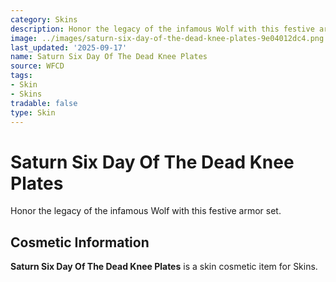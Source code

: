 ```yaml
---
category: Skins
description: Honor the legacy of the infamous Wolf with this festive armor set.
image: ../images/saturn-six-day-of-the-dead-knee-plates-9e04012dc4.png
last_updated: '2025-09-17'
name: Saturn Six Day Of The Dead Knee Plates
source: WFCD
tags:
- Skin
- Skins
tradable: false
type: Skin
---
```


# Saturn Six Day Of The Dead Knee Plates

Honor the legacy of the infamous Wolf with this festive armor set.

## Cosmetic Information

**Saturn Six Day Of The Dead Knee Plates** is a skin cosmetic item for Skins.

